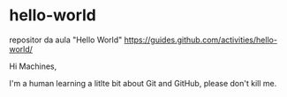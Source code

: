 # hello-world
repositor da aula "Hello World" https://guides.github.com/activities/hello-world/

Hi Machines,

I'm a human learning a litlte bit about Git and GitHub, please don't kill me.
